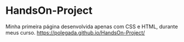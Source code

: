 # HandsOn-Project
Minha primeira página desenvolvida apenas com CSS e HTML, durante meus curso.
https://polegada.github.io/HandsOn-Project/
